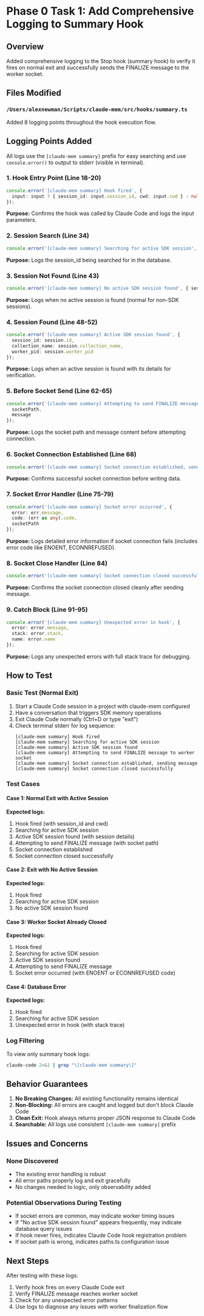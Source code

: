 # Phase 0 Task 1: Add Comprehensive Logging to Summary Hook

## Overview
Added comprehensive logging to the Stop hook (summary hook) to verify it fires on normal exit and successfully sends the FINALIZE message to the worker socket.

## Files Modified

### `/Users/alexnewman/Scripts/claude-mem/src/hooks/summary.ts`
Added 8 logging points throughout the hook execution flow.

## Logging Points Added

All logs use the `[claude-mem summary]` prefix for easy searching and use `console.error()` to output to stderr (visible in terminal).

### 1. Hook Entry Point (Line 18-20)
```typescript
console.error('[claude-mem summary] Hook fired', {
  input: input ? { session_id: input.session_id, cwd: input.cwd } : null
});
```
**Purpose:** Confirms the hook was called by Claude Code and logs the input parameters.

### 2. Session Search (Line 34)
```typescript
console.error('[claude-mem summary] Searching for active SDK session', { session_id });
```
**Purpose:** Logs the session_id being searched for in the database.

### 3. Session Not Found (Line 43)
```typescript
console.error('[claude-mem summary] No active SDK session found', { session_id });
```
**Purpose:** Logs when no active session is found (normal for non-SDK sessions).

### 4. Session Found (Line 48-52)
```typescript
console.error('[claude-mem summary] Active SDK session found', {
  session_id: session.id,
  collection_name: session.collection_name,
  worker_pid: session.worker_pid
});
```
**Purpose:** Logs when an active session is found with its details for verification.

### 5. Before Socket Send (Line 62-65)
```typescript
console.error('[claude-mem summary] Attempting to send FINALIZE message to worker socket', {
  socketPath,
  message
});
```
**Purpose:** Logs the socket path and message content before attempting connection.

### 6. Socket Connection Established (Line 68)
```typescript
console.error('[claude-mem summary] Socket connection established, sending message');
```
**Purpose:** Confirms successful socket connection before writing data.

### 7. Socket Error Handler (Line 75-79)
```typescript
console.error('[claude-mem summary] Socket error occurred', {
  error: err.message,
  code: (err as any).code,
  socketPath
});
```
**Purpose:** Logs detailed error information if socket connection fails (includes error code like ENOENT, ECONNREFUSED).

### 8. Socket Close Handler (Line 84)
```typescript
console.error('[claude-mem summary] Socket connection closed successfully');
```
**Purpose:** Confirms the socket connection closed cleanly after sending message.

### 9. Catch Block (Line 91-95)
```typescript
console.error('[claude-mem summary] Unexpected error in hook', {
  error: error.message,
  stack: error.stack,
  name: error.name
});
```
**Purpose:** Logs any unexpected errors with full stack trace for debugging.

## How to Test

### Basic Test (Normal Exit)
1. Start a Claude Code session in a project with claude-mem configured
2. Have a conversation that triggers SDK memory operations
3. Exit Claude Code normally (Ctrl+D or type "exit")
4. Check terminal stderr for log sequence:
   ```
   [claude-mem summary] Hook fired
   [claude-mem summary] Searching for active SDK session
   [claude-mem summary] Active SDK session found
   [claude-mem summary] Attempting to send FINALIZE message to worker socket
   [claude-mem summary] Socket connection established, sending message
   [claude-mem summary] Socket connection closed successfully
   ```

### Test Cases

#### Case 1: Normal Exit with Active Session
**Expected logs:**
1. Hook fired (with session_id and cwd)
2. Searching for active SDK session
3. Active SDK session found (with session details)
4. Attempting to send FINALIZE message (with socket path)
5. Socket connection established
6. Socket connection closed successfully

#### Case 2: Exit with No Active Session
**Expected logs:**
1. Hook fired
2. Searching for active SDK session
3. No active SDK session found

#### Case 3: Worker Socket Already Closed
**Expected logs:**
1. Hook fired
2. Searching for active SDK session
3. Active SDK session found
4. Attempting to send FINALIZE message
5. Socket error occurred (with ENOENT or ECONNREFUSED code)

#### Case 4: Database Error
**Expected logs:**
1. Hook fired
2. Searching for active SDK session
3. Unexpected error in hook (with stack trace)

### Log Filtering
To view only summary hook logs:
```bash
claude-code 2>&1 | grep "\[claude-mem summary\]"
```

## Behavior Guarantees

1. **No Breaking Changes:** All existing functionality remains identical
2. **Non-Blocking:** All errors are caught and logged but don't block Claude Code
3. **Clean Exit:** Hook always returns proper JSON response to Claude Code
4. **Searchable:** All logs use consistent `[claude-mem summary]` prefix

## Issues and Concerns

### None Discovered
- The existing error handling is robust
- All error paths properly log and exit gracefully
- No changes needed to logic, only observability added

### Potential Observations During Testing
- If socket errors are common, may indicate worker timing issues
- If "No active SDK session found" appears frequently, may indicate database query issues
- If hook never fires, indicates Claude Code hook registration problem
- If socket path is wrong, indicates paths.ts configuration issue

## Next Steps

After testing with these logs:
1. Verify hook fires on every Claude Code exit
2. Verify FINALIZE message reaches worker socket
3. Check for any unexpected error patterns
4. Use logs to diagnose any issues with worker finalization flow
